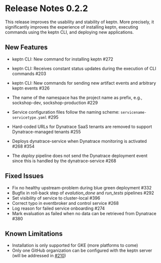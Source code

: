 # Release Notes 0.2.2

This release improves the usability and stability of keptn. More precisely, it significantly improves the experience of installing keptn, executing commands using the keptn CLI, and deploying new applications.

## New Features

- keptn CLI: New command for installing keptn #272
- keptn CLI: Receives constant status updates during the execution of CLI commands #203
- keptn CLI: New commands for sending new artifact events and arbitrary keptn events #326

- The name of the namespace has the project name as prefix, e.g., sockshop-dev, sockshop-production #229
- Service configuration files follow the naming scheme: `servicename-servicetype.yaml` #295

- Hard-coded URLs for Dynatrace SaaS tenants are removed to support Dynatrace-managed tenants #255
- Deploys dynatrace-service when Dynatrace monitoring is activated #268 #354
- The *deploy* pipeline does not send the Dynatrace deployment event since this is handled by the dynatrace-service #268


## Fixed Issues
- Fix no healthy upstream-problem during blue green deployment #332
- Bugfix in roll-back step of *evalution_done* and *run_tests* pipelines #292
- Set visibility of service to cluster-local #396
- Correct typo in eventbroker and control service #268
- Log reason for failed service onboarding #274
- Mark evaluation as failed when no data can be retrieved from Dynatrace #380

## Known Limitations

- Installation is only supported for GKE (more platforms to come)
- Only one GitHub organization can be configured with the keptn server (will be addressed in [#210](https://github.com/keptn/keptn/issues/210))
